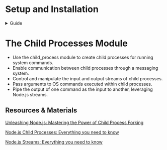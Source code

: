 # Setup and Installation

<details>
   <summary>Guide</summary>
   1. **Clone the Repository:**

- Download the repository to your local machine using:

  ```bash
  git clone <repository-url>
  ```

2.  **Switch to the Branch:**

    - Change to the `child-process` branch:

      ```bash
      git checkout child-process
      ```

3.  **Project setup:**
    - Rename the `.env.dist` as `.env`
4.  **Execute the Following Commands:**

    1.  **Install Dependencies:**

        ```bash
        make install
        ```

        - This command installs all necessary dependencies for the project.

    2.  **Start Containers:**

        ```bash
        make up
        ```

        - This command starts all the defined containers.

    3.  **Clean Up:**

              ```bash
              make clean
              ```

              - This command stops and removes all running containers.

        </details>

# The Child Processes Module

- Use the child_process module to create child processes for running system commands.
- Enable communication between child processes through a messaging system.
- Control and manipulate the input and output streams of child processes.
- Pass arguments to OS commands executed within child processes.
- Pipe the output of one command as the input to another, leveraging Node.js streams.
<!-- - There are four different ways to create a child process in Node
<details>
   <summary>spawn()</summary>
</details>
<details>
   <summary>fork()</summary>
</details>
<details>
   <summary>exec()</summary>
</details>
<details>
   <summary>execFile()</summary>
</details> -->

## Resources & Materials

[Unleashing Node.js: Mastering the Power of Child Process Forking](https://medium.com/@ashutoshbkd/unleashing-node-js-mastering-the-power-of-child-process-forking-38750f093091)

[Node.js Child Processes: Everything you need to know](https://www.freecodecamp.org/news/node-js-child-processes-everything-you-need-to-know-e69498fe970a/)

[Node.js Streams: Everything you need to know](https://www.freecodecamp.org/news/node-js-streams-everything-you-need-to-know-c9141306be93/)
